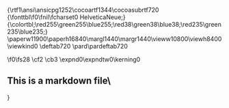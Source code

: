 {\rtf1\ansi\ansicpg1252\cocoartf1344\cocoasubrtf720
{\fonttbl\f0\fnil\fcharset0 HelveticaNeue;}
{\colortbl;\red255\green255\blue255;\red38\green38\blue38;\red235\green235\blue235;}
\paperw11900\paperh16840\margl1440\margr1440\vieww10800\viewh8400\viewkind0
\deftab720
\pard\pardeftab720

\f0\fs28 \cf2 \cb3 \expnd0\expndtw0\kerning0
## This is a markdown file\
}